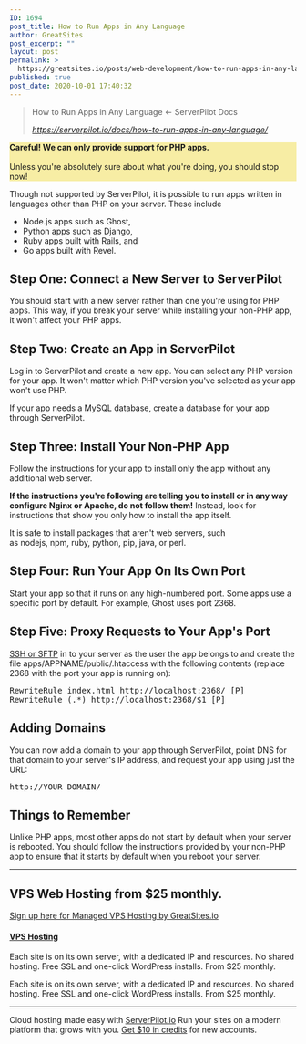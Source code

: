 ```yaml
---
ID: 1694
post_title: How to Run Apps in Any Language
author: GreatSites
post_excerpt: ""
layout: post
permalink: >
  https://greatsites.io/posts/web-development/how-to-run-apps-in-any-language/
published: true
post_date: 2020-10-01 17:40:32
---
```

<!-- wp:quote -->
<blockquote class="wp-block-quote"><p>How to Run Apps in Any Language ← ServerPilot Docs</p><cite><a href="https://serverpilot.io/docs/how-to-run-apps-in-any-language/">https://serverpilot.io/docs/how-to-run-apps-in-any-language/</a></cite></blockquote>
<!-- /wp:quote -->

<!-- wp:paragraph {"style":{"color":{"background":"#f7eda4"}}} -->
<p class="has-background" style="background-color:#f7eda4"><strong>Careful! We can only provide support for PHP apps.</strong><br><br>Unless you're absolutely sure about what you're doing, you should stop now!</p>
<!-- /wp:paragraph -->

<!-- wp:paragraph -->
<p>Though not supported by ServerPilot, it is possible to run apps written in languages other than PHP on your server. These include</p>
<!-- /wp:paragraph -->

<!-- wp:list -->
<ul><li>Node.js apps such as Ghost,</li><li>Python apps such as Django,</li><li>Ruby apps built with Rails, and</li><li>Go apps built with Revel.</li></ul>
<!-- /wp:list -->

<!-- wp:heading -->
<h2>Step One: Connect a New Server to ServerPilot</h2>
<!-- /wp:heading -->

<!-- wp:paragraph -->
<p>You should start with a new server rather than one you're using for PHP apps. This way, if you break your server while installing your non-PHP app, it won't affect your PHP apps.</p>
<!-- /wp:paragraph -->

<!-- wp:heading -->
<h2>Step Two: Create an App in ServerPilot</h2>
<!-- /wp:heading -->

<!-- wp:paragraph -->
<p>Log in to ServerPilot and create a new app. You can select any PHP version for your app. It won't matter which PHP version you've selected as your app won't use PHP.</p>
<!-- /wp:paragraph -->

<!-- wp:paragraph -->
<p>If your app needs a MySQL database, create a database for your app through ServerPilot.</p>
<!-- /wp:paragraph -->

<!-- wp:heading -->
<h2>Step Three: Install Your Non-PHP App</h2>
<!-- /wp:heading -->

<!-- wp:paragraph -->
<p>Follow the instructions for your app to install only the app without any additional web server.</p>
<!-- /wp:paragraph -->

<!-- wp:paragraph -->
<p><strong>If the instructions you're following are telling you to install or in any way configure Nginx or Apache, do not follow them!</strong>&nbsp;Instead, look for instructions that show you only how to install the app itself.</p>
<!-- /wp:paragraph -->

<!-- wp:paragraph -->
<p>It is safe to install packages that aren't web servers, such as&nbsp;nodejs,&nbsp;npm,&nbsp;ruby,&nbsp;python,&nbsp;pip,&nbsp;java, or&nbsp;perl.</p>
<!-- /wp:paragraph -->

<!-- wp:heading -->
<h2>Step Four: Run Your App On Its Own Port</h2>
<!-- /wp:heading -->

<!-- wp:paragraph -->
<p>Start your app so that it runs on any high-numbered port. Some apps use a specific port by default. For example, Ghost uses port 2368.</p>
<!-- /wp:paragraph -->

<!-- wp:heading -->
<h2>Step Five: Proxy Requests to Your App's Port</h2>
<!-- /wp:heading -->

<!-- wp:paragraph -->
<p><a href="https://serverpilot.io/docs/getting-started-with-ssh-and-sftp/">SSH or SFTP</a>&nbsp;in to your server as the user the app belongs to and create the file&nbsp;apps/APPNAME/public/.htaccess&nbsp;with the following contents (replace 2368 with the port your app is running on):</p>
<!-- /wp:paragraph -->

<!-- wp:preformatted -->
<pre class="wp-block-preformatted">RewriteRule index.html http://localhost:2368/ [P]
RewriteRule (.*) http://localhost:2368/$1 [P]</pre>
<!-- /wp:preformatted -->

<!-- wp:heading -->
<h2>Adding Domains</h2>
<!-- /wp:heading -->

<!-- wp:paragraph -->
<p>You can now add a domain to your app through ServerPilot, point DNS for that domain to your server's IP address, and request your app using just the URL:</p>
<!-- /wp:paragraph -->

<!-- wp:preformatted -->
<pre class="wp-block-preformatted">http://YOUR_DOMAIN/</pre>
<!-- /wp:preformatted -->

<!-- wp:heading -->
<h2>Things to Remember</h2>
<!-- /wp:heading -->

<!-- wp:paragraph -->
<p>Unlike PHP apps, most other apps do not start by default when your server is rebooted. You should follow the instructions provided by your non-PHP app to ensure that it starts by default when you reboot your server.</p>
<!-- /wp:paragraph -->

<!-- wp:separator -->
<hr class="wp-block-separator"/>
<!-- /wp:separator -->

<!-- wp:heading -->
<h2>VPS Web Hosting from $25 monthly.</h2>
<!-- /wp:heading -->

<!-- wp:paragraph -->
<p><a href="https://greatsites.hostlaunchcdn.com/">Sign up&nbsp;here&nbsp;for Managed VPS Hosting by GreatSites.io</a></p>
<!-- /wp:paragraph -->

<!-- wp:html -->
<a
title="VPS Hosting" href="/services#webhosting">                        <span
class="fa-stack fa-5x"><i
class="fa fa-circle fa-stack-2x icon-background-default"></i> <i
class="feature-icon fa fa fa-laptop fa-stack-1x"></i></span>                        </a></div><h4><a
title="VPS Hosting" href="/services#webhosting">VPS Hosting</a></h4><div
class="feature-item-content"><p>Each site is on its own server, with a dedicated IP and resources. No shared hosting. Free SSL and one-click WordPress installs. From $25 monthly.</p></div></div></div></div></div>
<!-- /wp:html -->

<!-- wp:paragraph -->
<p>Each site is on its own server, with a dedicated IP and resources. No shared hosting. Free SSL and one-click WordPress installs. From $25 monthly.</p>
<!-- /wp:paragraph -->

<!-- wp:separator -->
<hr class="wp-block-separator"/>
<!-- /wp:separator -->

<!-- wp:paragraph -->
<p>Cloud hosting made easy with&nbsp;<a href="https://serverpilot.io/a/97d64f89192c">ServerPilot.io</a>&nbsp;Run your sites on a modern platform that grows with you.&nbsp;<a href="https://serverpilot.io/a/97d64f89192c">Get $10 in credits</a>&nbsp;for new accounts.</p>
<!-- /wp:paragraph -->